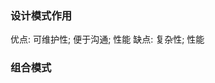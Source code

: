 <!--
 * @Author: yym-yumeng123 18026493873@163.com
 * @Date: 2022-06-21 16:50:07
 * @LastEditors: yym-yumeng123 18026493873@163.com
 * @LastEditTime: 2022-06-21 17:14:11
 * @FilePath: /Knowledge-summary/设计模式/对象.md
 * @Description: 文档
-->

### 设计模式作用

优点: 可维护性; 便于沟通; 性能
缺点: 复杂性; 性能

### 组合模式
